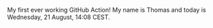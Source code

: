 My first ever working GitHub Action!
My name is Thomas and today is Wednesday, 21 August, 14:08 CEST. 
